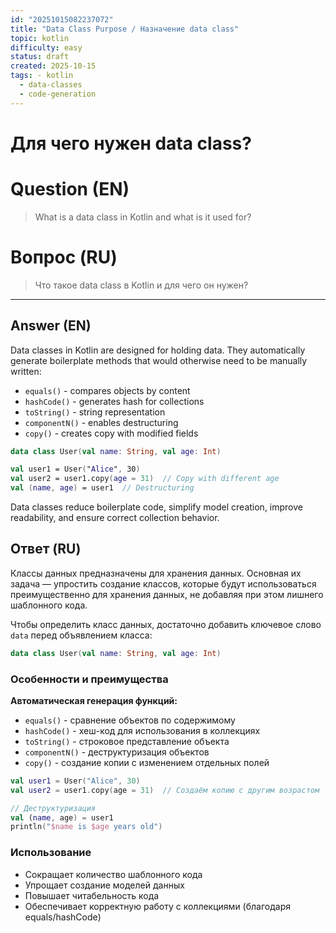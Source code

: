 ```yaml
---
id: "20251015082237072"
title: "Data Class Purpose / Назначение data class"
topic: kotlin
difficulty: easy
status: draft
created: 2025-10-15
tags: - kotlin
  - data-classes
  - code-generation
---
```

# Для чего нужен data class?

# Question (EN)
> What is a data class in Kotlin and what is it used for?

# Вопрос (RU)
> Что такое data class в Kotlin и для чего он нужен?

---

## Answer (EN)

Data classes in Kotlin are designed for holding data. They automatically generate boilerplate methods that would otherwise need to be manually written:
- `equals()` - compares objects by content
- `hashCode()` - generates hash for collections
- `toString()` - string representation
- `componentN()` - enables destructuring
- `copy()` - creates copy with modified fields

```kotlin
data class User(val name: String, val age: Int)

val user1 = User("Alice", 30)
val user2 = user1.copy(age = 31)  // Copy with different age
val (name, age) = user1  // Destructuring
```

Data classes reduce boilerplate code, simplify model creation, improve readability, and ensure correct collection behavior.

## Ответ (RU)

Классы данных предназначены для хранения данных. Основная их задача — упростить создание классов, которые будут использоваться преимущественно для хранения данных, не добавляя при этом лишнего шаблонного кода.

Чтобы определить класс данных, достаточно добавить ключевое слово `data` перед объявлением класса:

```kotlin
data class User(val name: String, val age: Int)
```

### Особенности и преимущества

**Автоматическая генерация функций:**
- `equals()` - сравнение объектов по содержимому
- `hashCode()` - хеш-код для использования в коллекциях
- `toString()` - строковое представление объекта
- `componentN()` - деструктуризация объектов
- `copy()` - создание копии с изменением отдельных полей

```kotlin
val user1 = User("Alice", 30)
val user2 = user1.copy(age = 31)  // Создаём копию с другим возрастом

// Деструктуризация
val (name, age) = user1
println("$name is $age years old")
```

### Использование

- Сокращает количество шаблонного кода
- Упрощает создание моделей данных
- Повышает читабельность кода
- Обеспечивает корректную работу с коллекциями (благодаря equals/hashCode)
